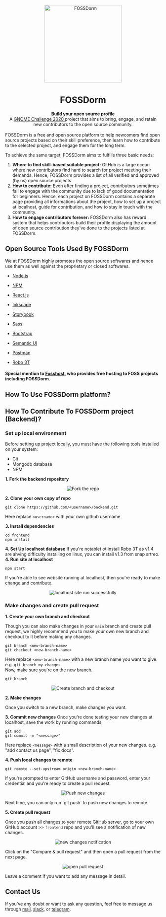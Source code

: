 <p align="center"><img src="public/logo512.png" alt="FOSSDorm" width="250" height="250"></p>
<h1 align="center">FOSSDorm</h1>

<div align="center">
  <strong>Build your open source profile</strong><br>
  A <a href="https://www.gnome.org/challenge/">GNOME Challenge 2020 </a> project that aims to bring, engage, and retain new contributors to the open source community.
</div>
<br/>
FOSSDorm is a free and open source platform to help newcomers find open source projects based on their skill preference, then learn how to contribute to the selected project, and engage them for the long term.

<br/>

To achieve the same target, FOSSDorm aims to fulfills three basic needs:

1. <strong>Where to find skill-based suitable project:</strong> GitHub is a large ocean where new contributors find hard to search for project meeting their demands. Hence, FOSSDorm provides a list of all verified and approved (by us) open source projects.
2. <strong>How to contribute:</strong> Even after finding a project, contributors sometimes fail to engage with the community due to lack of good documentation for beginners. Hence, each project on FOSSDorm contains a separate page providing all informations about the project, how to set up a project at localhost, guide for contribution, and how to stay in touch with the community.
3. <strong>How to engage contributors forever:</strong> FOSSDorm also has reward system that helps contributors build their profile displaying the amount of open source contribution they've done to the projects listed at FOSSDorm.

## Open Source Tools Used By FOSSDorm
We at FOSSDorm highly promotes the open source softwares and hence use them as well against the proprietary or closed softwares.
- [Node.js](https://nodejs.org/)
  
- [NPM](https://www.npmjs.com/)
  
- [React.js](https://reactjs.org/)
  
- [Inkscape](https://inkscape.org/)
  
- [Storybook](https://storybook.js.org/)
  
- [Sass](https://sass-lang.com/)
  
- [Bootstrap](https://getbootstrap.com/) 
  
- [Semantic UI](https://semantic-ui.com/)
  
- [Postman](https://www.postman.com/)

- [Robo 3T](https://robomongo.org/)
  
#### Special mention to [Fosshost](https://fosshost.org/), who provides free hosting to FOSS projects including FOSSDorm.

## How To Use FOSSDorm platform?

## How To Contribute To FOSSDorm project (Backend)?

### Set up local environment
Before setting up project locally, you must have the following tools installed on your system:
- Git
- Mongodb database
- NPM

**1. Fork the backend repository**

<p align="center"><img src="docs/images/readme/fork_the_repo.png" alt="Fork the repo" width="auto" height="auto"></p>

**2. Clone your own copy of repo**

```
git clone https://github.com/<username>/backend.git
```
Here replace `<username>` with your own github username

**3. Install dependencies**

```
cd frontend
npm install
```
**4. Set Up localhost database**
If you're notablet ot install Robo 3T as v1.4 are ahving difficulty installing on linux, you can install v1.3 from snap srtreo.
**4. Run site at localhost**

```
npm start
```
If you're able to see website running at localhost, then you're ready to make change and contribute.
<p align="center"><img src="docs/images/readme/localhost_run_successfully.png" alt="localhost site run successfully" width="auto" height="auto"></p>

### Make changes and create pull request
**1. Create your own branch and checkout**

Though you can also make changes in your `main` branch and create pull request, we highly recommend you to make your own new branch and checkout to it before making any changes.

```
git branch <new-branch-name>
git checkout <new-branch-name>
```
Here replace `<new-branch-name>` with a new branch name you want to give. e.g. `git branch my-changes`
<br/>
Now, make sure you're on the new branch.
```
git branch
```

<p align="center"><img src="docs/images/readme/create_branch_checkout.png" alt="Create branch and checkout" width="auto" height="auto"></p>

**2. Make changes**

Once you switch to a new branch, make changes you want.

**3. Commit new changes**
Once you're done testing your new changes at localhost, save the work by running commands:
```
git add .
git commit -m "<message>"
```
Here replace `<message>` with a small description of your new changes. e.g. "add contact us page", "fix docs".

**4. Push local changes to remote**
```
git remote --set-upstream origin <new-branch-name>
```
If you're prompted to enter GitHub username and password, enter your credential and you're ready to create a pull request.
<p align="center"><img src="docs/images/readme/push_changes.png" alt="Push new changes" width="auto" height="auto"></p>
Next time, you can only run `git push` to push new changes to remote.

**5. Create pull request**

Once you push all changes to your remote GitHub server, go to your own GitHub account >> `frontend` repo and you'll see a notification of new changes.

<p align="center"><img src="docs/images/readme/display_pull_request.png" alt="new changes notification" width="auto" height="auto"></p>

Click on the "Compare & pull request" and then open a pull request from the next page.
<p align="center"><img src="docs/images/readme/open_pull_request.png" alt="open pull request" width="auto" height="auto"></p>
Leave a comment if you want to add any message in detail.

## Contact Us
If you've any doubt or want to ask any question, feel free to message us through [mail](mailto:sarru1291@gmail.com), [slack](https://join.slack.com/t/fossdorm/shared_invite/zt-imvn58kj-blkO4r49JHX58l9ioB0eAg), or [telegram](https://t.me/fossdorm).
